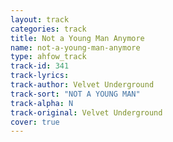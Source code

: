 ```yaml
---
layout: track
categories: track
title: Not a Young Man Anymore
name: not-a-young-man-anymore
type: ahfow_track
track-id: 341
track-lyrics: 
track-author: Velvet Underground
track-sort: "NOT A YOUNG MAN"
track-alpha: N
track-original: Velvet Underground
cover: true
---
```

